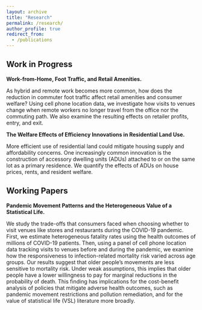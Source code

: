 ```yaml
---
layout: archive
title: "Research"
permalink: /research/
author_profile: true
redirect_from:
  - /publications
---
```


## Work in Progress
**Work-from-Home, Foot Traffic, and Retail Amenities.**

As hybrid and remote work becomes more common, how does the reduction in commuter foot traffic affect retail amenities and consumer welfare? Using cell phone location data, we investigate how visits to venues change when remote workers no longer travel from the office nor the commuting path. We also examine the resulting effects on retailer profits, entry, and exit.

**The Welfare Effects of Efficiency Innovations in Residential Land Use.** 

More efficient use of residential land could mitigate housing supply and affordability concerns. One increasingly common innovation is the construction of accessory dwelling units (ADUs) attached to or on the same lot as a primary residence. We quantify the effects of ADUs on house prices, rents, and resident welfare.


## Working Papers
**Pandemic Movement Patterns and the Heterogeneous Value of a Statistical Life.**

We study the trade-offs that consumers faced when choosing whether to visit venues like stores and restaurants during the COVID-19 pandemic. First, we estimate heterogeneous fatality rates using the health outcomes of millions of COVID-19 patients.  Then, using a panel of cell phone location data tracking visits to venues before and during the pandemic, we examine how the responsiveness to infection-related mortality risk varied across age groups. Our results suggest that older people’s movements are less sensitive to mortality risk. Under weak assumptions, this implies that older people have a lower willingness to pay for marginal reductions in the probability of death. This finding has implications for the cost-benefit analysis of policies that mitigate adverse health outcomes, such as pandemic movement restrictions and pollution remediation, and for the value of statistical life (VSL) literature more broadly.

